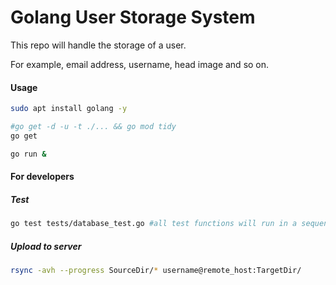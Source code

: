 # Golang User Storage System

This repo will handle the storage of a user.

For example, email address, username, head image and so on.

#### Usage

```bash
sudo apt install golang -y

#go get -d -u -t ./... && go mod tidy
go get

go run &
```

#### For developers

##### Test

```bash
go test tests/database_test.go #all test functions will run in a sequence way
```

##### Upload to server

```bash
rsync -avh --progress SourceDir/* username@remote_host:TargetDir/
```